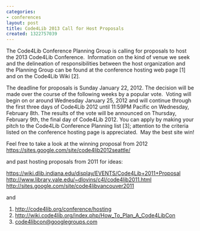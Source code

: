 ```yaml
---
categories:
- conferences
layout: post
title: Code4Lib 2013 Call for Host Proposals
created: 1322757039
---
```

The Code4Lib Conference Planning Group is calling for
proposals to host the 2013 Code4Lib Conference.  Information on the
kind of venue we seek and the delineation of responsibilities between
the host organization and the Planning Group can be found at the
conference hosting web page [1] and on the Code4Lib Wiki [2].

The deadline for proposals is Sunday January 22, 2012. The
decision will be made over the course of the following weeks by a
popular vote.  Voting will begin on or around Wednesday January 25,
2012 and will continue through the first three days of Code4Lib 2012 until
11:59PM Pacific on Wednesday, February 8th. The results of the vote will be
announced on Thursday, February 9th, the final day of Code4Lib 2012.
You can apply by making your pitch to the Code4Lib Conference Planning
list [3]; attention to the criteria listed on the conference hosting
page is appreciated.  May the best site win!

Feel free to take a look at the winning proposal from 2012
<a href="https://sites.google.com/site/code4lib2012seattle/">https://sites.google.com/site/code4lib2012seattle/</a>

and past hosting proposals from 2011 for ideas:

<a href="https://wiki.dlib.indiana.edu/display/EVENTS/Code4Lib+2011+Proposal">https://wiki.dlib.indiana.edu/display/EVENTS/Code4Lib+2011+Proposal</a>
<a href="http://www.library.yale.edu/~dlovins/c4l/code4lib2011.html">http://www.library.yale.edu/~dlovins/c4l/code4lib2011.html</a>
<a href="http://sites.google.com/site/code4libvancouver2011">http://sites.google.com/site/code4libvancouver2011</a>

and


1. <a href="http://code4lib.org/conference/hosting">http://code4lib.org/conference/hosting</a>
2. <a href="http://wiki.code4lib.org/index.php/How_To_Plan_A_Code4LibCon">http://wiki.code4lib.org/index.php/How_To_Plan_A_Code4LibCon</a>
3. code4libcon@googlegroups.com

<!--break-->
